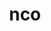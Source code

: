 ---
title: "nco"
layout: cache
categories: [package, develop-2024-02-04]
meta: {"versions": ["5.1.6"], "compilers": ["cce@=15.0.1", "gcc@=10.3.0", "gcc@=11.4.0", "gcc@=9.4.0", "oneapi@=2024.0.0"], "oss": ["rhel8", "sle_hpc15", "ubuntu20.04", "ubuntu22.04"], "platforms": ["linux"], "targets": ["neoverse_v1", "neoverse_v2", "ppc64le", "x86_64_v3", "x86_64_v4", "zen4"], "stacks": ["e4s", "e4s-cray-rhel", "e4s-cray-sles", "e4s-neoverse-v2", "e4s-neoverse_v1", "e4s-oneapi", "e4s-power", "root"], "num_specs": 7, "num_specs_by_stack": {"root": 7, "e4s-cray-rhel": 1, "e4s-cray-sles": 1, "e4s-neoverse_v1": 1, "e4s-power": 1, "e4s": 1, "e4s-neoverse-v2": 1, "e4s-oneapi": 1}}
spec_details: [{"hash": "5o3b2j2xnv7tpzorjj32fxyy3u5vdkef", "compiler": "cce@=15.0.1", "versions": ["5.1.6"], "os": "rhel8", "platform": "linux", "target": "zen4", "variants": ["build_system=autotools", "~doc"], "stacks": ["root", "e4s-cray-rhel"], "size": "-", "tarball": "https://binaries.spack.io/develop-2024-02-04/build_cache/linux-rhel8-zen4/cce-15.0.1/nco-5.1.6/linux-rhel8-zen4-cce-15.0.1-nco-5.1.6-5o3b2j2xnv7tpzorjj32fxyy3u5vdkef.spack"}, {"hash": "a4vdf6uplzkz632o66lch7gr5fbi7mwv", "compiler": "gcc@=10.3.0", "versions": ["5.1.6"], "os": "sle_hpc15", "platform": "linux", "target": "x86_64_v4", "variants": ["build_system=autotools", "~doc"], "stacks": ["root", "e4s-cray-sles"], "size": "-", "tarball": "https://binaries.spack.io/develop-2024-02-04/build_cache/linux-sle_hpc15-x86_64_v4/gcc-10.3.0/nco-5.1.6/linux-sle_hpc15-x86_64_v4-gcc-10.3.0-nco-5.1.6-a4vdf6uplzkz632o66lch7gr5fbi7mwv.spack"}, {"hash": "7musgj3giypj7lbznx2wep76hlxifg6x", "compiler": "gcc@=11.4.0", "versions": ["5.1.6"], "os": "ubuntu20.04", "platform": "linux", "target": "neoverse_v1", "variants": ["build_system=autotools", "~doc"], "stacks": ["root", "e4s-neoverse_v1"], "size": "-", "tarball": "https://binaries.spack.io/develop-2024-02-04/build_cache/linux-ubuntu20.04-neoverse_v1/gcc-11.4.0/nco-5.1.6/linux-ubuntu20.04-neoverse_v1-gcc-11.4.0-nco-5.1.6-7musgj3giypj7lbznx2wep76hlxifg6x.spack"}, {"hash": "xsnbn6exxtxzgy5iqgb4euuwyxnf4oau", "compiler": "gcc@=9.4.0", "versions": ["5.1.6"], "os": "ubuntu20.04", "platform": "linux", "target": "ppc64le", "variants": ["build_system=autotools", "~doc"], "stacks": ["root", "e4s-power"], "size": "-", "tarball": "https://binaries.spack.io/develop-2024-02-04/build_cache/linux-ubuntu20.04-ppc64le/gcc-9.4.0/nco-5.1.6/linux-ubuntu20.04-ppc64le-gcc-9.4.0-nco-5.1.6-xsnbn6exxtxzgy5iqgb4euuwyxnf4oau.spack"}, {"hash": "4jfbrsjlf34auhqinosfpgrcjc2ye465", "compiler": "gcc@=11.4.0", "versions": ["5.1.6"], "os": "ubuntu20.04", "platform": "linux", "target": "x86_64_v3", "variants": ["build_system=autotools", "~doc"], "stacks": ["root", "e4s"], "size": "-", "tarball": "https://binaries.spack.io/develop-2024-02-04/build_cache/linux-ubuntu20.04-x86_64_v3/gcc-11.4.0/nco-5.1.6/linux-ubuntu20.04-x86_64_v3-gcc-11.4.0-nco-5.1.6-4jfbrsjlf34auhqinosfpgrcjc2ye465.spack"}, {"hash": "czqdfctx4vslnuanolrh2tqid6wywv6o", "compiler": "gcc@=11.4.0", "versions": ["5.1.6"], "os": "ubuntu22.04", "platform": "linux", "target": "neoverse_v2", "variants": ["build_system=autotools", "~doc"], "stacks": ["e4s-neoverse-v2", "root"], "size": "-", "tarball": "https://binaries.spack.io/develop-2024-02-04/build_cache/linux-ubuntu22.04-neoverse_v2/gcc-11.4.0/nco-5.1.6/linux-ubuntu22.04-neoverse_v2-gcc-11.4.0-nco-5.1.6-czqdfctx4vslnuanolrh2tqid6wywv6o.spack"}, {"hash": "vjbueuk7iqv64dgutrbxxert3nekumja", "compiler": "oneapi@=2024.0.0", "versions": ["5.1.6"], "os": "ubuntu22.04", "platform": "linux", "target": "x86_64_v3", "variants": ["build_system=autotools", "~doc"], "stacks": ["root", "e4s-oneapi"], "size": "-", "tarball": "https://binaries.spack.io/develop-2024-02-04/build_cache/linux-ubuntu22.04-x86_64_v3/oneapi-2024.0.0/nco-5.1.6/linux-ubuntu22.04-x86_64_v3-oneapi-2024.0.0-nco-5.1.6-vjbueuk7iqv64dgutrbxxert3nekumja.spack"}]
---